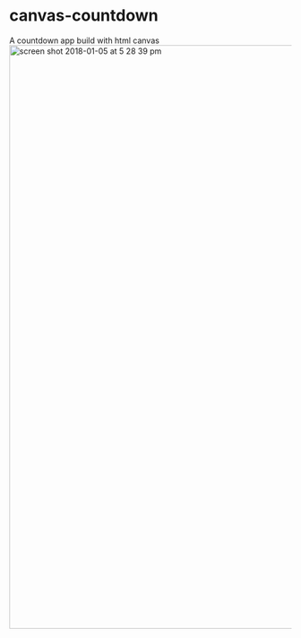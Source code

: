 # canvas-countdown
A countdown app build with html canvas
<img width="1042" alt="screen shot 2018-01-05 at 5 28 39 pm" src="https://user-images.githubusercontent.com/16673212/34603237-1c87abe6-f23e-11e7-9bbd-0db593a8e2b4.png">
